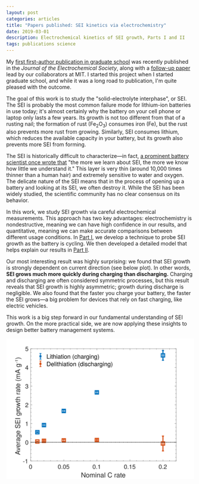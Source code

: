 ```yaml
---
layout: post
categories: articles
title: "Papers published: SEI kinetics via electrochemistry"
date: 2019-03-01
description: Electrochemical kinetics of SEI growth, Parts I and II
tags: publications science
---
```


My [first first-author publication in graduate school](https://dx.doi.org/10.1149/2.0231904jes)
was recently published in the *Journal of the Electrochemical Society*,
along with a [follow-up paper](https://dx.doi.org/10.1149/2.0241904jes)
lead by our collaborators at MIT.
I started this project when I started graduate school,
and while it was a long road to publication,
I'm quite pleased with the outcome.

The goal of this work is to study the "solid-electrolyte interphase", or SEI.
The SEI is probably the most common failure mode for lithium-ion batteries
in use today; it's almost certainly why the battery on your cell phone or
laptop only lasts a few years.
Its growth is not too different from that of a rusting nail;
the formation of rust (Fe<sub>2</sub>O<sub>3</sub>) consumes iron (Fe),
but the rust also prevents more rust from growing. Similarly, SEI consumes
lithium, which reduces the available capacity in your battery,
but its growth also prevents more SEI from forming.

The SEI is historically difficult to characterize—in fact,
[a prominent battery scientist once wrote that](https://dx.doi.org/10.1021/cr500003w)
"the more we learn about SEI, the more we know how little we understand it."
This layer is very thin (around 10,000 times thinner than a human hair)
and extremely sensitive to water and oxygen.
The delicate nature of the SEI means that in the process of
opening up a battery and looking at its SEI, we often destroy it.
While the SEI has been widely studied, the scientific community
has no clear consensus on its behavior.

In this work, we study SEI growth via careful electrochemical measurements.
This approach has two key advantages: electrochemistry is nondestructive,
meaning we can have high confidence in our results, and quantitative,
meaning we can make accurate comparisons between different usage conditions.
In [Part I](https://dx.doi.org/10.1149/2.0231904jes), we develop a technique to probe SEI growth as the battery is
cycling.
We then developed a detailed model that helps explain our results in
[Part II](https://dx.doi.org/10.1149/2.0241904jes).

Our most interesting result was highly surprising: we found that SEI growth
is strongly dependent on current direction (see below plot).
In other words, **SEI grows much more quickly during charging than discharging.**
Charging and discharging are often considered symmetric processes,
but this result reveals that SEI growth is highly asymmetric;
growth during discharge is negligible.
We also found that the faster you charge your battery, the faster the SEI
grows—a big problem for devices that rely on fast charging, like electric vehicles.

This work is a big step forward in our fundamental understanding
of SEI growth.
On the more practical side, we are now applying these insights
to design better battery management systems.

<p>
<img src="/img/SEIgrowthrate_Crate.svg" style="display:block; margin-left: auto; margin-right: auto;">
</p>
